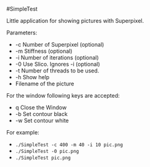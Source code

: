 #SimpleTest

Little application for showing pictures with Superpixel.

Parameters:

- -c Number of Superpixel (optional)
- -m Stiffness (optional)
- -i Number of iterations (optional)
- -0 Use Slico. Ignores -i (optional)
- -t Number of threads to be used.
- -h Show help
- Filename of the picture

For the window following keys are accepted:

- q Close the Window
- -b Set contour black
- -w Set contour white

For example:

- `./SimpleTest -c 400 -m 40 -i 10 pic.png` 
- `./SimpleTest -0 pic.png`
- `./SimpleTest pic.png`
